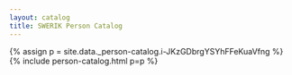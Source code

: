 ```yaml
---
layout: catalog
title: SWERIK Person Catalog
---
```

{% assign p = site.data._person-catalog.i-JKzGDbrgYSYhFFeKuaVfng %}
{% include person-catalog.html p=p %}

